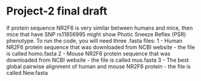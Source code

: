 # Project-2 final draft
If protein sequence NR2F6 is very similar between humans and mice, then mice that have SNP rs11856995 might show Photic Sneeze Reflex (PSR) phenotype.
To run the code, you will need three .fasta files:
1 - Human NR2F6 protein sequence that was downloaded from NCBI website - the file is called homo.fasta
2 - Mouse NR2F6 protein sequence that was downloaded from NCBI website - the file is called mus.fasta
3 - The best global pairwise alignment of human and mouse NR2F6 protein - the file is called New.fasta
